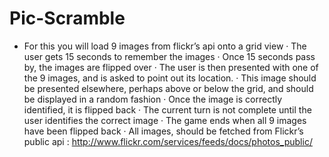 # Pic-Scramble

* For this you will load 9 images from flickr’s api onto a grid view
·  The user gets 15 seconds to remember the images
·  Once 15 seconds pass by, the images are flipped over
·  The user is then presented with one of the 9 images, and is asked to point out its location.
·  This image should be presented elsewhere, perhaps above or below the grid, and should be displayed in a random fashion
·  Once the image is correctly identified, it is flipped back
·  The current turn is not complete until the user identifies the correct image
·  The game ends when all 9 images have been flipped back
·  All images, should be fetched from Flickr’s public api : http://www.flickr.com/services/feeds/docs/photos_public/
 
